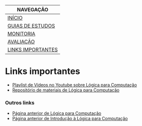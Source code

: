 |  NAVEGAÇÃO 	|
|---	        |
|  [INÍCIO](../) 	        |
|  [GUIAS DE ESTUDOS](../guia-de-estudos/) 	        |
|  [MONITORIA](../monitoria/)	        |
|  [AVALIAÇÃO](../avaliacao/)	        |
|  [LINKS IMPORTANTES]()	        |

# Links importantes
  * [Playlist de Vídeos no Youtube sobre Lógica para Computação](https://www.youtube.com/playlist?list=PLF5ttO8F-IsRGv0ad2ckPPpJALPG5N7jp)
  * [Repositório de materiais de Lógica para Computação](https://drive.google.com/drive/folders/1UccpILTFLBZjeGzatpW41q2C0rbYQjiZ?usp=sharing)


### Outros links 
  * [Página anterior de Lógica para Computação](http://www2.dainf.ct.utfpr.edu.br/Members/adolfo/ensino/disciplinas/logica-para-computacao-if61b)
  * [Página anterior de Introdução à Lógica para Computação](http://www2.dainf.ct.utfpr.edu.br/Members/adolfo/ensino/disciplinas/introducao-a-logica-para-computacao-csd20)
